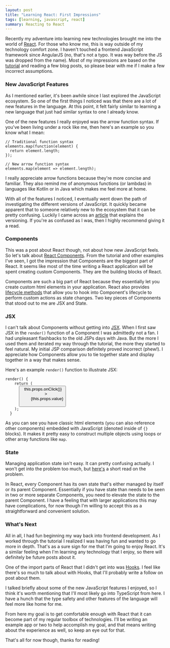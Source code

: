 ```yaml
---
layout: post
title: "Learning React: First Impressions"
tags: [learning, javascript, react]
summary: Reacting to React
---
```


Recently my adventure into learning new technologies brought me into the world of [React](https://reactjs.org/). For those who know me, this is way outside of my technology comfort zone. I haven't touched a frontend JavaScript framework since AngularJS (no, that's not a typo. It was way before the JS was dropped from the name). Most of my impressions are based on the [tutorial](https://reactjs.org/tutorial/tutorial.html) and reading a few blog posts, so please bear with me if I make a few incorrect assumptions. 

### New JavaScript Features
As I mentioned earlier, it's been awhile since I last explored the JavaScript ecosystem. So one of the first things I noticed was that there are a lot of new features in the language. At this point, it felt fairly similar to learning a new language that just had similar syntax to one I already know.

One of the new features I really enjoyed was the arrow function syntax. If you've been living under a rock like me, then here's an example so you know what I mean:
<pre><code class="language-javascript">// Traditional function syntax
elements.map(function(element) {
  return element.length;
});

// New arrow function syntax
elements.map(element => element.length);
</code></pre>
I really appreciate arrow functions because they're more concise and familiar. They also remind me of anonymous functions (or lambdas) in languages like Kotlin or in Java which makes me feel more at home.  

With all of the features I noticed, I eventually went down the path of investigating the different versions of JavaScript. It quickly became apparent that to someone relatively new to the ecosystem that it can be pretty confusing. Luckily I came across an [article](https://benmccormick.org/2015/09/14/es5-es6-es2016-es-next-whats-going-on-with-javascript-versioning) that explains the versioning. If you're as confused as I was, then I highly recommend giving it a read. 

### Components
This was a post about React though, not about how new JavaScript feels. So let's talk about [React Components](https://reactjs.org/docs/react-component.html). From the tutorial and other examples I've seen, I got the impression that Components are the biggest part of React. It seems like most of the time writing a React application will be spent creating custom Components. They are the building blocks of React.

Components are such a big part of React because they essentially let you create custom html elements in your application. React also provides [lifecycle methods](https://reactjs.org/docs/react-component.html#commonly-used-lifecycle-methods) that allow you to hook into Component's lifecycle to perform custom actions as state changes. Two key pieces of Components that stood out to me are JSX and State.

### JSX
I can't talk about Components without getting into [JSX](https://reactjs.org/docs/introducing-jsx.html). When I first saw JSX in the `render()` function of a Component I was admittedly not a fan. I had unpleasant flashbacks to the old JSPs days with Java. But the more I used them and iterated my way through the tutorial, the more they started to feel natural. My initial JSP comparison definitely proved incorrect (phew!). I appreciate how Components allow you to tie together state and display together in a way that makes sense.  

Here's an example `render()` function to illustrate JSX:
<pre><code class="language-jsx">render() {
    return (
      <button
        className="square"
        onClick={() => this.props.onClick()}
      >
        {this.props.value}
      </button>
    );
  }</code></pre>
As you can see you have classic html elements (you can also reference other components) embedded with JavaScript (denoted inside of `{}` blocks). It makes it pretty easy to construct multiple objects using loops or other array functions like `map`.

### State
Managing application state isn't easy. It can pretty confusing actually. I won't get into the problem too much, but [here's](https://thoughtbot.com/blog/the-problem-of-state) a short read on the problem. 

In React, every Component has its own state that's either managed by itself or its parent Component. Essentially if you have state than needs to be seen in two or more separate Components, you need to elevate the state to the parent Component. I have a feeling that with larger applications this may have complications, for now though I'm willing to accept this as a straightforward and convenient solution. 

### What's Next
All in all, I had fun beginning my way back into frontend development. As I worked through the tutorial I realized I was having fun and wanted to go more in depth. That's as a sure sign for me that I'm going to enjoy React. It's a similar feeling when I'm learning any technology that I enjoy, so there will definitely be future posts about it.

One of the import parts of React that I didn't get into was [Hooks](https://reactjs.org/docs/hooks-intro.html). I feel like there's so much to talk about with Hooks, that I'll probably write a follow on post about them. 

I talked briefly about some of the new JavaScript features I enjoyed, so I think it's worth mentioning that I'll most likely go into TypeScript from here. I have a hunch that the type safety and other features of the language will feel more like home for me. 

From here my goal is to get comfortable enough with React that it can become part of my regular toolbox of technologies. I'll be writing an example app or two to help accomplish my goal, and that means writing about the experience as well, so keep an eye out for that.

That's all for now though, thanks for reading!
